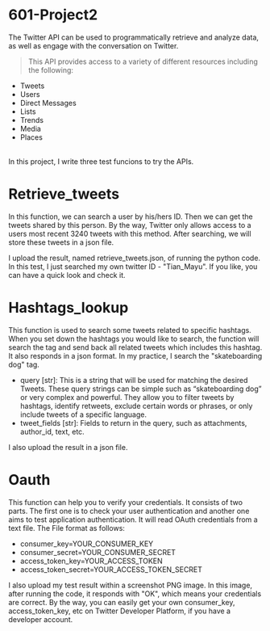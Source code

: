 # 601-Project2
The Twitter API can be used to programmatically retrieve and analyze data, as well as engage with the conversation on Twitter.
> This API provides access to a variety of different resources including the following:
- Tweets
- Users
- Direct Messages
- Lists
- Trends
- Media
- Places
</br>
In this project, I write three test funcions to try the APIs.

# Retrieve_tweets
In this function, we can search a user by his/hers ID. Then we can get the tweets shared by this person. By the way, Twitter only allows access to a users most recent 3240 tweets with this method. After searching, we will store these tweets in a json file.</br>

I upload the result, named retrieve_tweets.json, of running the python code. In this test, I just searched my own twitter ID - "Tian_Mayu". If you like, you can have a quick look and check it.  

# Hashtags_lookup
This function is used to search some tweets related to specific hashtags. When you set down the hashtags you would like to search, the function will search the tag and send back all related tweets which includes this hashtag. It also responds in a json format. In my practice, I search the "skateboarding dog" tag.
- query [str]: This is a string that will be used for matching the desired Tweets. These query strings can be simple such as “skateboarding dog” or very complex and powerful. They allow you to filter tweets by hashtags, identify retweets, exclude certain words or phrases, or only include tweets of a specific language. 
- tweet_fields [str]: Fields to return in the query, such as attachments, author_id, text, etc. </br>

I also upload the result in a json file.

# Oauth
This function can help you to verify your credentials. It consists of two parts. The first one is to check your user authentication and another one aims to test application authentication. 
It will read OAuth credentials from a text file. The File format as follows:
- consumer_key=YOUR_CONSUMER_KEY
- consumer_secret=YOUR_CONSUMER_SECRET
- access_token_key=YOUR_ACCESS_TOKEN
- access_token_secret=YOUR_ACCESS_TOKEN_SECRET</br>

I also upload my test result within a screenshot PNG image. In this image, after running the code, it responds with "OK", which means your credentials are correct. By the way, you can easily get your own consumer_key, access_token_key, etc on Twitter Developer Platform, if you have a developer account.
